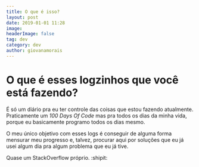 ```yaml
---
title: O que é isso?
layout: post
date: 2019-01-01 11:28
image:
headerImage: false
tag: dev
category: dev
author: giovanamorais
---
```


# O que é esses logzinhos que você está fazendo?
É só um diário pra eu ter controle das coisas que estou fazendo atualmente.
Praticamente um _100 Days Of Code_ mas pra todos os dias da minha vida, porque
eu basicamente programo todos os dias mesmo.

O meu único objetivo com esses logs é conseguir de alguma forma mensurar meu
progresso e, talvez, procurar aqui por soluções que eu já usei algum dia
pra algum problema que eu já tive.

Quase um StackOverflow próprio. :shipit:
